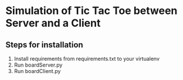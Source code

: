 # Simulation of Tic Tac Toe between Server and a Client

## Steps for installation 

1. Install requirements from requirements.txt to your virtualenv
2. Run boardServer.py
3. Run boardClient.py
